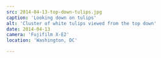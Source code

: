 ```yaml
---
src: 2014-04-13-top-down-tulips.jpg
caption: 'Looking down on tulips'
alt: 'Cluster of white tulips viewed from the top down'
date: 2014-04-13
camera: 'Fujifilm X-E2'
location: 'Washington, DC'

---
```

